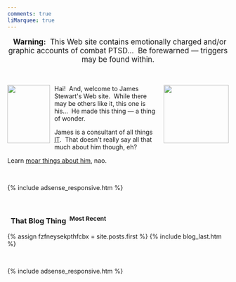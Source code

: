 ```yaml
---
comments: true
liMarquee: true
---
```


<!--sse-->
<!--email_off-->
<div class="h-card" style="display: none;">
  <a class="u-email" href="mailto:james.stewart@forces.army" rel="me" target="_blank">james.stewart@forces.army</a>
  <a class="u-impp" href="xmpp:james.stewart@forces.army?omemo-sid-319927269=1c7a66ee6b31782aeeda16d3cb1928fb9fa08413475d2dead3e7eec47c6cd551" rel="me"
    target="_blank>james.stewart@forces.army</a>
  <a class="u-key" href="https://keybase.io/stew721/pgp_keys.asc?fingerprint=614fff680e92bae869c878e361bca817affa1f1d" rel="me"
    target="_blank">614FFF680E92BAE869C878E361BCA817AFFA1F1D</a>
  <a class="u-url" href="{{ site.url }}" rel="me">{{ site.url }}</a>
  <img alt="James Stewart" class="u-logo u-photo" height="960" src="{{ site.uri.assets }}/naked/images/hotlink-ok/JWDS_960x960.png" style="border: 0px;"
    width="960" />
  <p class="dt-bday">
    19781107
  </p>
  <p class="h-adr p-adr">
    <i aria-hidden="true" class="fa fa-home"></i> <span class="p-label">Home</span>:<br />
    <span class="p-street-address">2 - 557 Kathleen St.</span><br />
    <span class="p-locality">Sudbury</span>, <abbr class="p-region" title="Ontario">ON</abbr>&nbsp; <span class="p-postal-code">P3C 2N1</span><br />
    <abbr class="p-country-name" title="Canada">CA</abbr>
  </p>
  <p class="h-geo p-geo">
    <data class="p-longitude" value="-81.004458">81&deg; 0' 16.048&quot; W</data>, <data class="p-latitude" value="46.5001578">46&deg; 30' 0.568&quot; N</data>
    (<data class="p-altitude" value="277">908.793 ft.</data>)
  </p>
  <p class="p-additional-name">
    William Dean
  </p>
  <p class="p-family-name">
    Stewart
  </p>
  <p class="p-gender-identity">
    Alpha Male
  </p>
  <p class="p-given-name">
    James
  </p>
  <p class="p-honorific-prefix">
    Mr.
  </p>
  <p class="p-name">
    James Stewart
  </p>
  <p class="p-sex">
    M
  </p>
  <p class="p-tel">
    +17055621887
  </p>
</div>
<!--/email_off-->
<!--/sse-->
<p class="liMarquee mWrap" style="font-size: larger; text-align: center;">
  <span style="font-weight: bolder;"><i aria-hidden="true" class="fa fa-exclamation-triangle"></i>&nbsp; Warning:</span>&nbsp; This Web site contains
  emotionally charged and/or graphic accounts of combat PTSD&hellip;&nbsp; Be forewarned &#8212; triggers may be found within.
</p>
<p>
  &nbsp;
</p>
<img alt="" height="133" src="{{ site.uri.assets }}/naked/images/punisher_097x133.png"
  style="border: 0px; float: left; margin-bottom: 10px; margin-right: 10px;" width="97" />
<img alt="" height="133" src="{{ site.uri.assets }}/naked/images/innominate_1_148x133.png"
  style="border: 0px; float: right; margin-bottom: 10px; margin-left: 10px;" width="148" />
<p>
  Hai!&nbsp; And, welcome to James Stewart's Web site.&nbsp; While there may be others like it, this one is his&hellip;&nbsp; He made this thing &#8212; a thing
  of wonder.
</p>
<p>
  James is a consultant of all things <abbr title="Information Technology">IT</abbr>.&nbsp; That doesn't really say all that much about him though, eh?
</p>
<p>
  Learn <a href="{{ site.url }}/about" rel="me" title="">moar things about him</a>, nao.
</p>
<p>
  &nbsp;
</p>
{% include adsense_responsive.htm %}
<p>
  &nbsp;
</p>
<h3 id="that-blog-thing">
  <i aria-hidden="true" class="fa fa-book"></i>&nbsp; That Blog Thing&nbsp; <sup>Most Recent</sup>
</h3>
{% assign fzfneysekpthfcbx = site.posts.first %}
{% include blog_last.htm %}
<p>
  &nbsp;
</p>
{% include adsense_responsive.htm %}
